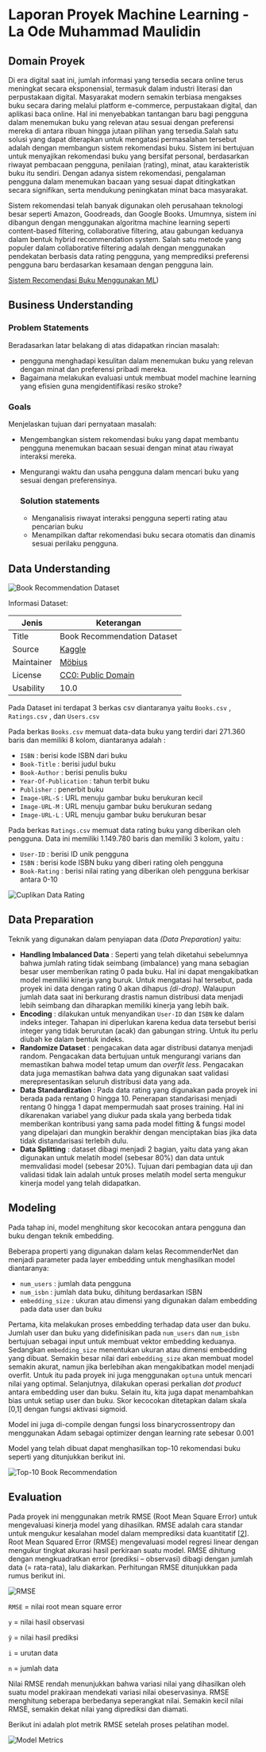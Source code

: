 # Laporan Proyek Machine Learning - La Ode Muhammad Maulidin

## Domain Proyek

Di era digital saat ini, jumlah informasi yang tersedia secara online terus meningkat secara eksponensial, termasuk dalam industri literasi dan perpustakaan digital. Masyarakat modern semakin terbiasa mengakses buku secara daring melalui platform e-commerce, perpustakaan digital, dan aplikasi baca online. Hal ini menyebabkan tantangan baru bagi pengguna dalam menemukan buku yang relevan atau sesuai dengan preferensi mereka di antara ribuan hingga jutaan pilihan yang tersedia.Salah satu solusi yang dapat diterapkan untuk mengatasi permasalahan tersebut adalah dengan membangun sistem rekomendasi buku. Sistem ini bertujuan untuk menyajikan rekomendasi buku yang bersifat personal, berdasarkan riwayat pembacaan pengguna, penilaian (rating), minat, atau karakteristik buku itu sendiri. Dengan adanya sistem rekomendasi, pengalaman pengguna dalam menemukan bacaan yang sesuai dapat ditingkatkan secara signifikan, serta mendukung peningkatan minat baca masyarakat.

Sistem rekomendasi telah banyak digunakan oleh perusahaan teknologi besar seperti Amazon, Goodreads, dan Google Books. Umumnya, sistem ini dibangun dengan menggunakan algoritma machine learning seperti content-based filtering, collaborative filtering, atau gabungan keduanya dalam bentuk hybrid recommendation system. Salah satu metode yang populer dalam collaborative filtering adalah dengan menggunakan pendekatan berbasis data rating pengguna, yang memprediksi preferensi pengguna baru berdasarkan kesamaan dengan pengguna lain.

  
[Sistem Recomendasi Buku Menggunakan ML](https://ejurnal.umri.ac.id/index.php/coscitech/article/view/5131)) 

## Business Understanding


### Problem Statements

Beradasarkan latar belakang di atas didapatkan rincian masalah:
- pengguna menghadapi kesulitan dalam menemukan buku yang relevan dengan minat dan preferensi pribadi mereka.
- Bagaimana melakukan evaluasi untuk membuat model machine learning yang efisien guna mengidentifikasi resiko stroke?

### Goals

Menjelaskan tujuan dari pernyataan masalah:
- Mengembangkan sistem rekomendasi buku yang dapat membantu pengguna menemukan bacaan sesuai dengan minat atau riwayat interaksi mereka.
- Mengurangi waktu dan usaha pengguna dalam mencari buku yang sesuai dengan preferensinya.


    ### Solution statements
    - Menganalisis riwayat interaksi pengguna seperti rating atau pencarian buku
    - Menampilkan daftar rekomendasi buku secara otomatis dan dinamis sesuai perilaku pengguna.

## Data Understanding

 ![Book Recommendation Dataset](https://i.postimg.cc/0Q4fcMDB/rsz-bookrecommendationdataset.jpg)

Informasi Dataset:

Jenis | Keterangan
--- | ---
Title | Book Recommendation Dataset
Source | [Kaggle](https://www.kaggle.com/arashnic/book-recommendation-dataset)
Maintainer | [Möbius](https://www.kaggle.com/arashnic)
License | [CC0: Public Domain](https://creativecommons.org/publicdomain/zero/1.0/)
Usability | 10.0

Pada Dataset ini terdapat 3 berkas csv diantaranya yaitu `Books.csv` , `Ratings.csv` , dan `Users.csv`

Pada berkas `Books.csv` memuat data-data buku yang terdiri dari 271.360 baris dan memiliki 8 kolom, diantaranya adalah :  

- `ISBN` : berisi kode ISBN dari buku  
- `Book-Title` : berisi judul buku
- `Book-Author` : berisi penulis buku
- `Year-Of-Publication` : tahun terbit buku  
- `Publisher` : penerbit buku  
- `Image-URL-S` : URL menuju gambar buku berukuran kecil
- `Image-URL-M` : URL menuju gambar buku berukuran sedang
- `Image-URL-L` : URL menuju gambar buku berukuran besar

Pada berkas `Ratings.csv` memuat data rating buku yang diberikan oleh pengguna. Data ini memiliki 1.149.780 baris dan memiliki 3 kolom, yaitu :  

 - `User-ID` : berisi ID unik pengguna
 - `ISBN` : berisi kode ISBN buku yang diberi rating oleh pengguna
 - `Book-Rating` : berisi nilai rating yang diberikan oleh pengguna berkisar antara 0-10

![Cuplikan Data Rating](https://i.postimg.cc/wB2m0Qnc/Screenshot-39.png)

## Data Preparation
Teknik yang digunakan dalam penyiapan data *(Data Preparation)* yaitu:
- **Handling Imbalanced Data** : Seperti yang telah diketahui sebelumnya bahwa jumlah rating tidak seimbang (imbalance) yang mana sebagian besar user memberikan rating 0 pada buku. Hal ini dapat mengakibatkan model memiliki kinerja yang buruk. Untuk mengatasi hal tersebut, pada proyek ini data dengan rating 0 akan dihapus *(di-drop)*. Walaupun jumlah data saat ini berkurang drastis namun distribusi data menjadi lebih seimbang dan diharapkan memiliki kinerja yang lebih baik.
- **Encoding** : dilakukan untuk menyandikan `User-ID` dan `ISBN` ke dalam indeks integer. Tahapan ini diperlukan karena kedua data tersebut berisi integer yang tidak berurutan (acak) dan gabungan string. Untuk itu perlu diubah ke dalam bentuk indeks.
- **Randomize Dataset** : pengacakan data agar distribusi datanya menjadi random. Pengacakan data bertujuan untuk mengurangi varians dan memastikan bahwa model tetap umum dan *overfit less*. Pengacakan data juga memastikan bahwa data yang digunakan saat validasi merepresentasikan seluruh distribusi data yang ada.
- **Data Standardization** : Pada data rating yang digunakan pada proyek ini berada pada rentang 0 hingga 10. Penerapan standarisasi menjadi rentang 0 hingga 1 dapat mempermudah saat proses training. Hal ini dikarenakan variabel yang diukur pada skala yang berbeda tidak memberikan kontribusi yang sama pada model fitting & fungsi model yang dipelajari dan mungkin berakhir dengan menciptakan bias jika data tidak distandarisasi terlebih dulu.
- **Data Splitting** : dataset dibagi menjadi 2 bagian, yaitu data yang akan digunakan untuk melatih model (sebesar 80%) dan data untuk memvalidasi model (sebesar 20%). Tujuan dari pembagian data uji dan validasi tidak lain adalah untuk proses melatih model serta mengukur kinerja model yang telah didapatkan.

## Modeling
Pada tahap ini, model menghitung skor kecocokan antara pengguna dan buku dengan teknik embedding. 

Beberapa properti yang digunakan dalam kelas RecommenderNet dan menjadi parameter pada layer embedding untuk menghasilkan model diantaranya:
- `num_users` : jumlah data pengguna
- `num_isbn` : jumlah data buku, dihitung berdasarkan ISBN
- `embedding_size` : ukuran atau dimensi yang digunakan dalam embedding pada data user dan buku

Pertama, kita melakukan proses embedding terhadap data user dan buku. Jumlah user dan buku yang didefinisikan pada `num_users` dan `num_isbn` bertujuan sebagai input untuk membuat vektor embedding keduanya. Sedangkan `embedding_size` menentukan ukuran atau dimensi embedding yang dibuat. Semakin besar nilai dari `embedding_size` akan membuat model semakin akurat, namun jika berlebihan akan mengakibatkan model menjadi overfit. Untuk itu pada proyek ini juga menggunakan `optuna` untuk mencari nilai yang optimal. Selanjutnya, dilakukan operasi perkalian *dot product* antara embedding user dan buku. Selain itu, kita juga dapat menambahkan bias untuk setiap user dan buku. Skor kecocokan ditetapkan dalam skala [0,1] dengan fungsi aktivasi sigmoid.

Model ini juga di-compile dengan fungsi loss binarycrossentropy dan menggunakan Adam sebagai optimizer dengan learning rate sebesar 0.001

Model yang telah dibuat dapat menghasilkan top-10 rekomendasi buku seperti yang ditunjukkan berikut ini.

![Top-10 Book Recommendation](![image](https://github.com/user-attachments/assets/a0527e81-996e-4d7a-89fc-1b410db21ce3)
)

## Evaluation
Pada proyek ini menggunakan metrik RMSE (Root Mean Square Error) untuk mengevaluasi kinerja model yang dihasilkan. RMSE adalah cara standar untuk mengukur kesalahan model dalam memprediksi data kuantitatif [[2](https://towardsdatascience.com/what-does-rmse-really-mean-806b65f2e48e)]. Root Mean Squared Error (RMSE) mengevaluasi model regresi linear dengan mengukur tingkat akurasi hasil perkiraan suatu model. RMSE dihitung dengan mengkuadratkan error (prediksi – observasi) dibagi dengan jumlah data (= rata-rata), lalu diakarkan. Perhitungan RMSE ditunjukkan pada rumus berikut ini.

![RMSE](https://i.postimg.cc/tgjfntZk/RMSE.png)

`RMSE` = nilai root mean square error

`y`  = nilai hasil observasi

`ŷ`  = nilai hasil prediksi

`i`  = urutan data

`n`  = jumlah data

Nilai RMSE rendah menunjukkan bahwa variasi nilai yang dihasilkan oleh suatu model prakiraan mendekati variasi nilai obeservasinya. RMSE menghitung seberapa berbedanya seperangkat nilai. Semakin kecil nilai RMSE, semakin dekat nilai yang diprediksi dan diamati.

Berikut ini adalah plot metrik RMSE setelah proses pelatihan model.

![Model Metrics](![image](https://github.com/user-attachments/assets/97b5af90-8f48-445b-b677-1e12d02edfee)
)





  



